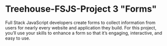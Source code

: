 # Treehouse-FSJS-Project 3 "Forms"

Full Stack JavaScript developers create forms to collect information from users for nearly every website and application they build. For this project, you’ll use your skills to enhance a form so that it’s engaging, interactive, and easy to use. 
